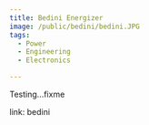 ```yaml
---
title: Bedini Energizer
image: /public/bedini/bedini.JPG
tags:
  - Power
  - Engineering
  - Electronics

---
```

Testing...fixme

link: bedini
